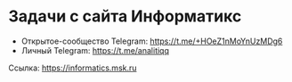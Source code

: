 # Задачи с сайта Информатикс

- Открытое-сообщество Telegram: https://t.me/+HOeZ1nMoYnUzMDg6
- Личный Telegram: https://t.me/analitiqq

Ссылка: https://informatics.msk.ru
